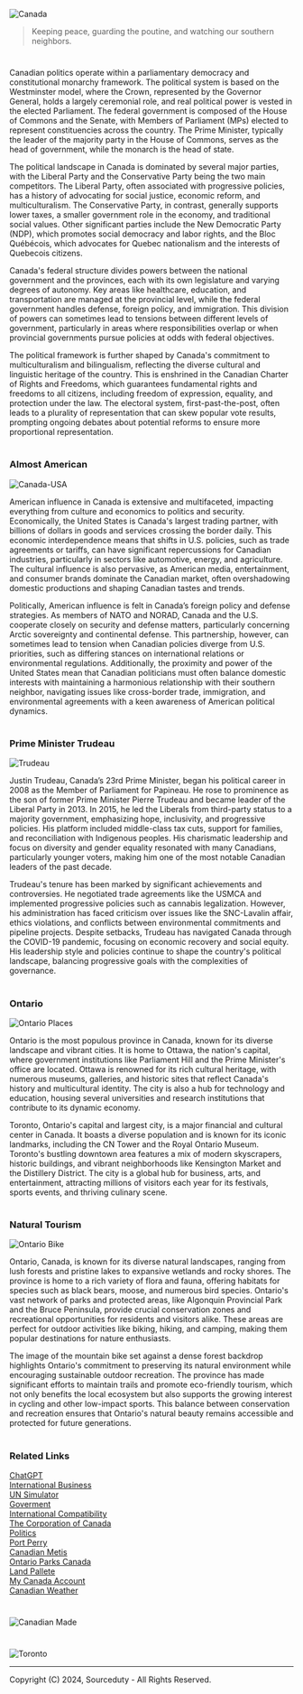 ![Canada](https://github.com/user-attachments/assets/f66b920c-ee48-4512-9b17-e7dafda53ce1)

> Keeping peace, guarding the poutine, and watching our southern neighbors.

#

Canadian politics operate within a parliamentary democracy and constitutional monarchy framework. The political system is based on the Westminster model, where the Crown, represented by the Governor General, holds a largely ceremonial role, and real political power is vested in the elected Parliament. The federal government is composed of the House of Commons and the Senate, with Members of Parliament (MPs) elected to represent constituencies across the country. The Prime Minister, typically the leader of the majority party in the House of Commons, serves as the head of government, while the monarch is the head of state.

The political landscape in Canada is dominated by several major parties, with the Liberal Party and the Conservative Party being the two main competitors. The Liberal Party, often associated with progressive policies, has a history of advocating for social justice, economic reform, and multiculturalism. The Conservative Party, in contrast, generally supports lower taxes, a smaller government role in the economy, and traditional social values. Other significant parties include the New Democratic Party (NDP), which promotes social democracy and labor rights, and the Bloc Québécois, which advocates for Quebec nationalism and the interests of Quebecois citizens.

Canada's federal structure divides powers between the national government and the provinces, each with its own legislature and varying degrees of autonomy. Key areas like healthcare, education, and transportation are managed at the provincial level, while the federal government handles defense, foreign policy, and immigration. This division of powers can sometimes lead to tensions between different levels of government, particularly in areas where responsibilities overlap or when provincial governments pursue policies at odds with federal objectives.

The political framework is further shaped by Canada's commitment to multiculturalism and bilingualism, reflecting the diverse cultural and linguistic heritage of the country. This is enshrined in the Canadian Charter of Rights and Freedoms, which guarantees fundamental rights and freedoms to all citizens, including freedom of expression, equality, and protection under the law. The electoral system, first-past-the-post, often leads to a plurality of representation that can skew popular vote results, prompting ongoing debates about potential reforms to ensure more proportional representation.

#
### Almost American

![Canada-USA](https://github.com/user-attachments/assets/75f400c6-e0d6-47a4-b8b3-4f13cbc3244a)

American influence in Canada is extensive and multifaceted, impacting everything from culture and economics to politics and security. Economically, the United States is Canada's largest trading partner, with billions of dollars in goods and services crossing the border daily. This economic interdependence means that shifts in U.S. policies, such as trade agreements or tariffs, can have significant repercussions for Canadian industries, particularly in sectors like automotive, energy, and agriculture. The cultural influence is also pervasive, as American media, entertainment, and consumer brands dominate the Canadian market, often overshadowing domestic productions and shaping Canadian tastes and trends.

Politically, American influence is felt in Canada’s foreign policy and defense strategies. As members of NATO and NORAD, Canada and the U.S. cooperate closely on security and defense matters, particularly concerning Arctic sovereignty and continental defense. This partnership, however, can sometimes lead to tension when Canadian policies diverge from U.S. priorities, such as differing stances on international relations or environmental regulations. Additionally, the proximity and power of the United States mean that Canadian politicians must often balance domestic interests with maintaining a harmonious relationship with their southern neighbor, navigating issues like cross-border trade, immigration, and environmental agreements with a keen awareness of American political dynamics.

#
### Prime Minister Trudeau

![Trudeau](https://github.com/user-attachments/assets/db693bd4-2d8c-436b-a1d7-4bd28a1227e5)

Justin Trudeau, Canada’s 23rd Prime Minister, began his political career in 2008 as the Member of Parliament for Papineau. He rose to prominence as the son of former Prime Minister Pierre Trudeau and became leader of the Liberal Party in 2013. In 2015, he led the Liberals from third-party status to a majority government, emphasizing hope, inclusivity, and progressive policies. His platform included middle-class tax cuts, support for families, and reconciliation with Indigenous peoples. His charismatic leadership and focus on diversity and gender equality resonated with many Canadians, particularly younger voters, making him one of the most notable Canadian leaders of the past decade.

Trudeau's tenure has been marked by significant achievements and controversies. He negotiated trade agreements like the USMCA and implemented progressive policies such as cannabis legalization. However, his administration has faced criticism over issues like the SNC-Lavalin affair, ethics violations, and conflicts between environmental commitments and pipeline projects. Despite setbacks, Trudeau has navigated Canada through the COVID-19 pandemic, focusing on economic recovery and social equity. His leadership style and policies continue to shape the country's political landscape, balancing progressive goals with the complexities of governance.

#
### Ontario

![Ontario Places](https://github.com/user-attachments/assets/8330787c-3ceb-498c-a544-b4a896e40034)

Ontario is the most populous province in Canada, known for its diverse landscape and vibrant cities. It is home to Ottawa, the nation's capital, where government institutions like Parliament Hill and the Prime Minister's office are located. Ottawa is renowned for its rich cultural heritage, with numerous museums, galleries, and historic sites that reflect Canada's history and multicultural identity. The city is also a hub for technology and education, housing several universities and research institutions that contribute to its dynamic economy.

Toronto, Ontario's capital and largest city, is a major financial and cultural center in Canada. It boasts a diverse population and is known for its iconic landmarks, including the CN Tower and the Royal Ontario Museum. Toronto's bustling downtown area features a mix of modern skyscrapers, historic buildings, and vibrant neighborhoods like Kensington Market and the Distillery District. The city is a global hub for business, arts, and entertainment, attracting millions of visitors each year for its festivals, sports events, and thriving culinary scene.

#
### Natural Tourism

![Ontario Bike](https://github.com/user-attachments/assets/d2b98f2a-5efc-4ab4-8bfa-2acc256571eb)

Ontario, Canada, is known for its diverse natural landscapes, ranging from lush forests and pristine lakes to expansive wetlands and rocky shores. The province is home to a rich variety of flora and fauna, offering habitats for species such as black bears, moose, and numerous bird species. Ontario's vast network of parks and protected areas, like Algonquin Provincial Park and the Bruce Peninsula, provide crucial conservation zones and recreational opportunities for residents and visitors alike. These areas are perfect for outdoor activities like biking, hiking, and camping, making them popular destinations for nature enthusiasts.

The image of the mountain bike set against a dense forest backdrop highlights Ontario's commitment to preserving its natural environment while encouraging sustainable outdoor recreation. The province has made significant efforts to maintain trails and promote eco-friendly tourism, which not only benefits the local ecosystem but also supports the growing interest in cycling and other low-impact sports. This balance between conservation and recreation ensures that Ontario's natural beauty remains accessible and protected for future generations.

#
### Related Links

[ChatGPT](https://github.com/sourceduty/ChatGPT)
<br>
[International Business](https://github.com/sourceduty/International_Business)
<br>
[UN Simulator](https://github.com/sourceduty/UN_Simulator)
<br>
[Goverment](https://github.com/sourceduty/Government)
<br>
[International Compatibility](https://github.com/sourceduty/International_Compatibility)
<br>
[The Corporation of Canada](https://github.com/sourceduty/The_Corporation_of_Canada)
<br>
[Politics](https://github.com/sourceduty/Politics)
<br>
[Port Perry](https://github.com/sourceduty/Port_Perry)
<br>
[Canadian Metis](https://github.com/sourceduty/Canadian_Metis)
<br>
[Ontario Parks Canada](https://github.com/sourceduty/Ontario_Parks_Canada)
<br>
[Land Pallete](https://github.com/sourceduty/Land_Palette)
<br>
[My Canada Account](https://github.com/sourceduty/My_Canada_Account)
<br>
[Canadian Weather](https://github.com/sourceduty/Canadian_Weather)

#

![Canadian Made](https://github.com/user-attachments/assets/45f69531-e769-4883-9b54-8a27f4c8022f)

#

![Toronto](https://github.com/user-attachments/assets/b2ad7ff8-d643-4160-9934-cf7bbadc3a7f)

***
Copyright (C) 2024, Sourceduty - All Rights Reserved.
